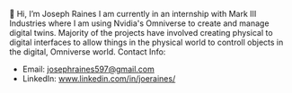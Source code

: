 👋 Hi, I’m Joseph Raines
I am currently in an internship with Mark III Industries where I am using Nvidia's Omniverse to create and manage digital twins.
Majority of the projects have involved creating physical to digital interfaces to allow things in the physical world to controll objects in the digital, Omniverse world.
Contact Info:
- Email: josephraines597@gmail.com
- LinkedIn: www.linkedin.com/in/joeraines/
